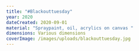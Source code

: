 ```yaml
---
title: "#Blackouttuesday"
year: 2020
dateCreated: 2020-09-01
material: "Spraypaint, oil, acrylics on canvas "
dimensions: Various dimensions
coverImage: /images/uploads/blackouttuesday.jpg
---
```

